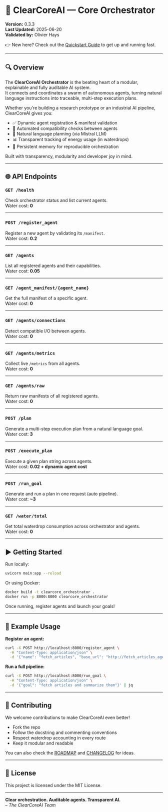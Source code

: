 # 🚀 ClearCoreAI — Core Orchestrator

**Version:** 0.3.3  
**Last Updated:** 2025-06-20  
**Validated by:** Olivier Hays  

👉 New here? Check out the [Quickstart Guide](docs/QUICKSTART.md) to get up and running fast.

---

## 🔍 Overview

The **ClearCoreAI Orchestrator** is the beating heart of a modular, explainable and fully auditable AI system.  
It connects and coordinates a swarm of autonomous agents, turning natural language instructions into traceable, multi-step execution plans.

Whether you're building a research prototype or an industrial AI pipeline, ClearCoreAI gives you:

- ✅ Dynamic agent registration & manifest validation  
- 🔁 Automated compatibility checks between agents  
- 🧠 Natural language planning (via Mistral LLM)  
- 📊 Transparent tracking of energy usage (in waterdrops)  
- 📂 Persistent memory for reproducible orchestration  

Built with transparency, modularity and developer joy in mind.  

---

## 🌐 API Endpoints

### `GET /health`  
Check orchestrator status and list current agents.  
Water cost: **0**

---

### `POST /register_agent`  
Register a new agent by validating its `/manifest`.  
Water cost: **0.2**

---

### `GET /agents`  
List all registered agents and their capabilities.  
Water cost: **0.05**

---

### `GET /agent_manifest/{agent_name}`  
Get the full manifest of a specific agent.  
Water cost: **0**

---

### `GET /agents/connections`  
Detect compatible I/O between agents.  
Water cost: **0**

---

### `GET /agents/metrics`  
Collect live `/metrics` from all agents.  
Water cost: **0**

---

### `GET /agents/raw`  
Return raw manifests of all registered agents.  
Water cost: **0**

---

### `POST /plan`  
Generate a multi-step execution plan from a natural language goal.  
Water cost: **3**

---

### `POST /execute_plan`  
Execute a given plan string across agents.  
Water cost: **0.02 + dynamic agent cost**

---

### `POST /run_goal`  
Generate and run a plan in one request (auto pipeline).  
Water cost: **~3**

---

### `GET /water/total`  
Get total waterdrop consumption across orchestrator and agents.  
Water cost: **0**

---

## ▶️ Getting Started

Run locally:

```bash
uvicorn main:app --reload
```

Or using Docker:

```bash
docker build -t clearcore_orchestrator .
docker run -p 8000:8000 clearcore_orchestrator
```

Once running, register agents and launch your goals!

---

## 🧪 Example Usage

**Register an agent:**

```bash
curl -X POST http://localhost:8000/register_agent \
  -H "Content-Type: application/json" \
  -d '{"name": "fetch_articles", "base_url": "http://fetch_articles_agent:8500"}' | jq
```

**Run a full pipeline:**

```bash
curl -X POST http://localhost:8000/run_goal \
  -H "Content-Type: application/json" \
  -d '{"goal": "fetch articles and summarize them"}' | jq
```

---

## 🤝 Contributing

We welcome contributions to make ClearCoreAI even better!

- Fork the repo
- Follow the docstring and commenting conventions
- Respect waterdrop accounting in every route
- Keep it modular and readable

You can also check the [ROADMAP](docs/ROADMAP.md) and [CHANGELOG](CHANGELOG.md) for ideas.

---

## 📄 License

This project is licensed under the MIT License.

---

**Clear orchestration. Auditable agents. Transparent AI.**  
*– The ClearCoreAI Team*